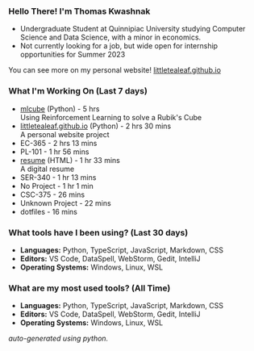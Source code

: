 
### Hello There! I'm Thomas Kwashnak

- Undergraduate Student at Quinnipiac University studying Computer Science and Data Science, with a minor in economics.
- Not currently looking for a job, but wide open for internship opportunities for Summer 2023

You can see more on my personal website! [littletealeaf.github.io](https://littletealeaf.github.io)

### What I'm Working On (Last 7 days)
<ul><li><a href="https://github.com/LittleTealeaf/mlcube">mlcube</a> (Python) - 5 hrs<br>Using Reinforcement Learning to solve a Rubik's Cube</li><li><a href="https://github.com/LittleTealeaf/littletealeaf.github.io">littletealeaf.github.io</a> (Python) - 2 hrs 30 mins<br>A personal website project</li><li>EC-365 - 2 hrs 13 mins</li><li>PL-101 - 1 hr 56 mins</li><li><a href="https://github.com/LittleTealeaf/resume">resume</a> (HTML) - 1 hr 33 mins<br>A digital resume</li><li>SER-340 - 1 hr 13 mins</li><li>No Project - 1 hr 1 min</li><li>CSC-375 - 26 mins</li><li>Unknown Project - 22 mins</li><li>dotfiles - 16 mins</li></ul>

### What tools have I been using? (Last 30 days)
- **Languages:** Python, TypeScript, JavaScript, Markdown, CSS
- **Editors:** VS Code, DataSpell, WebStorm, Gedit, IntelliJ
- **Operating Systems:** Windows, Linux, WSL

### What are my most used tools? (All Time)
- **Languages:** Python, TypeScript, JavaScript, Markdown, CSS
- **Editors:** VS Code, DataSpell, WebStorm, Gedit, IntelliJ
- **Operating Systems:** Windows, Linux, WSL

*auto-generated using python.*
